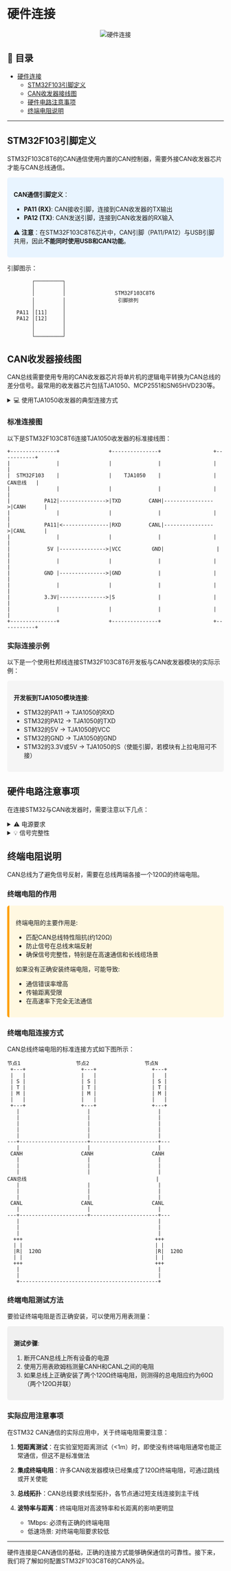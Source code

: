 # 硬件连接

<div align="center">

![硬件连接](https://via.placeholder.com/600x150/4CAF50/FFFFFF?text=%E7%A1%AC%E4%BB%B6%E8%BF%9E%E6%8E%A5)

</div>

## 📑 目录

- [硬件连接](#硬件连接)
  - [STM32F103引脚定义](#stm32f103引脚定义)
  - [CAN收发器接线图](#can收发器接线图)
  - [硬件电路注意事项](#硬件电路注意事项)
  - [终端电阻说明](#终端电阻说明)

---

## STM32F103引脚定义

STM32F103C8T6的CAN通信使用内置的CAN控制器，需要外接CAN收发器芯片才能与CAN总线通信。

<div style="background-color:#e8f4ff;padding:15px;border-radius:5px;margin:10px 0;">

**CAN通信引脚定义**：
- **PA11 (RX)**: CAN接收引脚，连接到CAN收发器的TX输出
- **PA12 (TX)**: CAN发送引脚，连接到CAN收发器的RX输入

⚠️ **注意**：在STM32F103C8T6芯片中，CAN引脚（PA11/PA12）与USB引脚共用，因此**不能同时使用USB和CAN功能**。

</div>

引脚图示：

```
        ┌─────────┐
        │         │
        │         │                STM32F103C8T6
        │         │                 引脚排列
        │         │
   PA11 │[11]     │     
   PA12 │[12]     │
        │         │
        │         │
        └─────────┘
```

## CAN收发器接线图

CAN总线需要使用专用的CAN收发器芯片将单片机的逻辑电平转换为CAN总线的差分信号。最常用的收发器芯片包括TJA1050、MCP2551和SN65HVD230等。

<details>
<summary>💻 使用TJA1050收发器的典型连接方式</summary>

**TJA1050引脚定义**:
1. TXD: 发送数据输入（连接到STM32的TX引脚）
2. GND: 接地
3. VCC: 电源输入（5V）
4. RXD: 接收数据输出（连接到STM32的RX引脚）
5. VREF: 参考电压输出
6. CANL: CAN_L总线线路
7. CANH: CAN_H总线线路
8. S: 静默模式控制（通常接高电平或通过单片机IO控制）

</details>

### 标准连接图

以下是STM32F103C8T6连接TJA1050收发器的标准接线图：

```
+---------------+                +---------------+                 +-----------+
|               |                |               |                 |           |
|  STM32F103    |                |    TJA1050    |                 | CAN总线   |
|               |                |               |                 |           |
|           PA12|--------------->|TXD         CANH|---------------->|CANH      |
|               |                |               |                 |           |
|           PA11|<---------------|RXD         CANL|---------------->|CANL      |
|               |                |               |                 |           |
|            5V |--------------->|VCC          GND|                 |           |
|               |                |               |                 |           |
|           GND |--------------->|GND            |                 |           |
|               |                |               |                 |           |
|           3.3V|--------------->|S              |                 |           |
|               |                |               |                 |           |
+---------------+                +---------------+                 +-----------+
```

### 实际连接示例

以下是一个使用杜邦线连接STM32F103C8T6开发板与CAN收发器模块的实际示例：

<div style="background-color:#f5f5f5;padding:15px;border-radius:5px;margin:10px 0;">

**开发板到TJA1050模块连接**:
- STM32的PA11 → TJA1050的RXD
- STM32的PA12 → TJA1050的TXD
- STM32的5V → TJA1050的VCC
- STM32的GND → TJA1050的GND
- STM32的3.3V或5V → TJA1050的S（使能引脚，若模块有上拉电阻可不接）

</div>

## 硬件电路注意事项

在连接STM32与CAN收发器时，需要注意以下几点：

<details>
<summary>⚠️ 电源要求</summary>

1. **电平匹配**:
   - STM32F103工作在3.3V逻辑电平
   - TJA1050等收发器的数字端可以兼容3.3V逻辑电平
   - 收发器通常需要5V电源供电

2. **电源稳定性**:
   - 为收发器提供稳定的5V电源
   - 使用去耦电容（如0.1μF并联10μF）连接在收发器的VCC和GND之间
   - 在高速通信时，良好的电源去耦更为重要

</details>

<details>
<summary>💡 信号完整性</summary>

1. **连线长度**:
   - STM32到收发器的连线应尽量短
   - 避免长杜邦线引起的干扰

2. **屏蔽措施**:
   - 在干扰环境强的场合，考虑为CAN_H和CAN_L使用双绞线
   - 双绞线屏蔽层应单点接地

3. **防护电路**:
   - 某些工业环境可能需要增加ESD保护和共模抑制

</details>

## 终端电阻说明

CAN总线为了避免信号反射，需要在总线两端各接一个120Ω的终端电阻。

### 终端电阻的作用

<div style="background-color:#fff8e1;padding:15px;border-radius:5px;border-left:5px solid #ffa000;margin:10px 0;">

终端电阻的主要作用是:
- 匹配CAN总线特性阻抗(约120Ω)
- 防止信号在总线末端反射
- 确保信号完整性，特别是在高速通信和长线缆场景

如果没有正确安装终端电阻，可能导致:
- 通信错误率增高
- 传输距离受限
- 在高速率下完全无法通信

</div>

### 终端电阻连接方式

CAN总线终端电阻的标准连接方式如下图所示：

```
节点1                  节点2                  节点N
 +---+                  +---+                  +---+
 |   |                  |   |                  |   |
 | S |                  | S |                  | S |
 | T |                  | T |                  | T |
 | M |                  | M |                  | M |
 |   |                  |   |                  |   |
 +---+                  +---+                  +---+
   |                      |                      |
   |                      |                      |
   |                      |                      |
   |                      |                      |
   |                      |                      |
---+----------------------+----------------------+---
   |                      |                      |
 CANH                   CANH                   CANH
   |                      |                      |
   |                      |                      |
   |                      |                      |
CAN总线                                          |
   |                      |                      |
   |                      |                      |
   |                      |                      |
 CANL                   CANL                   CANL
   |                      |                      |
---+----------------------+----------------------+---
   |                                             |
   |                                             |
   |                                             |
  +++                                           +++
  | |                                           | |
  |R|  120Ω                                     |R|  120Ω
  | |                                           | |
  +++                                           +++
   |                                             |
   |                                             |
   +---------------------------------------------+
```

### 终端电阻测试方法

要验证终端电阻是否正确安装，可以使用万用表测量：

<div style="background-color:#f0f0f0;padding:15px;border-radius:5px;margin:10px 0;">

**测试步骤**:
1. 断开CAN总线上所有设备的电源
2. 使用万用表欧姆档测量CANH和CANL之间的电阻
3. 如果总线上正确安装了两个120Ω终端电阻，则测得的总电阻应约为60Ω（两个120Ω并联）

</div>

### 实际应用注意事项

在STM32 CAN通信的实际应用中，关于终端电阻需要注意：

1. **短距离测试**：在实验室短距离测试（<1m）时，即使没有终端电阻通常也能正常通信，但这不是标准做法

2. **集成终端电阻**：许多CAN收发器模块已经集成了120Ω终端电阻，可通过跳线或开关使能

3. **总线拓扑**：CAN总线要求线型拓扑，各节点通过短支线连接到主干线

4. **波特率与距离**：终端电阻对高波特率和长距离的影响更明显
   - 1Mbps: 必须有正确的终端电阻
   - 低速场景: 对终端电阻要求较低

---

硬件连接是CAN通信的基础，正确的连接方式能够确保通信的可靠性。接下来，我们将了解如何配置STM32F103C8T6的CAN外设。 